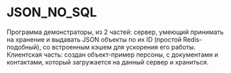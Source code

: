 # JSON_NO_SQL
Программа демонстраторы, из 2 частей: сервер, умеющий принимать на хранение и выдавать JSON объекты по их ID (простой Redis-подобный), со встроенным кэшем 
для ускорения его работы.
Клиентская часть: создан объект-пример персоны, с документами и контактами, который загружается на данный сервер и храниться.

